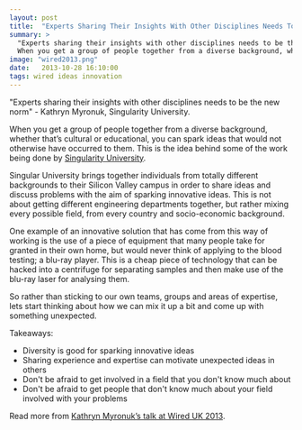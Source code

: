 ```yaml
---
layout: post
title:  "Experts Sharing Their Insights With Other Disciplines Needs To Be The New Norm"
summary: >
  "Experts sharing their insights with other disciplines needs to be the new norm" - Kathryn Myronuk, Singularity University.
  When you get a group of people together from a diverse background, whether that’s cultural or educational, you can spark ideas that would not otherwise have occurred to them. This is the idea behind some of the work being done by Singularity University.
image: "wired2013.png"
date:   2013-10-28 16:10:00
tags: wired ideas innovation
---
```

"Experts sharing their insights with other disciplines needs to be the new norm" - Kathryn Myronuk, Singularity University.

When you get a group of people together from a diverse background, whether that’s cultural or educational, you can spark ideas that would not otherwise have occurred to them. This is the idea behind some of the work being done by [Singularity University][singularity-university].

Singular University brings together individuals from totally different backgrounds to their Silicon Valley campus in order to share ideas and discuss problems with the aim of sparking innovative ideas. This is not about getting different engineering departments together, but rather mixing every possible field, from every country and socio-economic background.

One example of an innovative solution that has come from this way of working is the use of a piece of equipment that many people take for granted in their own home, but would never think of applying to the blood testing; a blu-ray player. This is a cheap piece of technology that can be hacked into a centrifuge for separating samples and then make use of the blu-ray laser for analysing them.

So rather than sticking to our own teams, groups and areas of expertise, lets start thinking about how we can mix it up a bit and come up with something unexpected.

Takeaways:

* Diversity is good for sparking innovative ideas
* Sharing experience and expertise can motivate unexpected ideas in others
* Don't be afraid to get involved in a field that you don't know much about
* Don't be afraid to get people that don't know much about your field involved with your problems

Read more from [Kathryn Myronuk’s talk at Wired UK 2013][wired-2013-kathryn-myronuk].

[singularity-university]:       http://singularityu.org/
[wired-2013-kathryn-myronuk]:   http://www.wired.co.uk/news/archive/2013-10/17/kathryn-myronuk